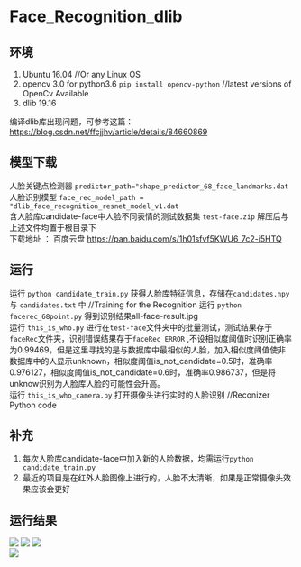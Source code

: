 # Face_Recognition_dlib
## 环境  
1. Ubuntu 16.04 //Or any Linux OS
2. opencv 3.0 for python3.6 `pip install opencv-python`  //latest versions of OpenCv Available
3. dlib 19.16  

编译dlib库出现问题，可参考这篇：https://blog.csdn.net/ffcjjhv/article/details/84660869  

## 模型下载  
人脸关键点检测器 `predictor_path="shape_predictor_68_face_landmarks.dat`  
人脸识别模型 `face_rec_model_path = "dlib_face_recognition_resnet_model_v1.dat`  
含人脸库candidate-face中人脸不同表情的测试数据集 `test-face.zip` 解压后与上述文件均置于根目录下  
下载地址 ： 百度云盘 https://pan.baidu.com/s/1h01sfvf5KWU6_7c2-i5HTQ  
## 运行  
运行 `python candidate_train.py` 获得人脸库特征信息，存储在`candidates.npy` 与 `candidates.txt` 中  //Training for the Recognition
运行 `python facerec_68point.py`  得到识别结果all-face-result.jpg  
运行 `this_is_who.py` 进行在`test-face`文件夹中的批量测试，测试结果存于`faceRec`文件夹，识别错误结果存于`faceRec_ERROR` ,不设相似度阈值时识别正确率为0.99469，但是这里寻找的是与数据库中最相似的人脸，加入相似度阈值使非数据库中的人显示unknown，相似度阈值is_not_candidate=0.5时，准确率0.976127，相似度阈值is_not_candidate=0.6时，准确率0.986737，但是将unknow识别为人脸库人脸的可能性会升高。  
运行 `this_is_who_camera.py`  打开摄像头进行实时的人脸识别   //Reconizer Python code
## 补充    
1. 每次人脸库candidate-face中加入新的人脸数据，均需运行`python candidate_train.py` 
2. 最近的项目是在红外人脸图像上进行的，人脸不太清晰，如果是正常摄像头效果应该会更好
## 运行结果  
![](https://github.com/zj19941113/Face_Recognition_dlib/blob/master/img/faces.JPG) 
![](https://github.com/zj19941113/Face_Recognition_dlib/blob/master/img/result2.png) 
![](https://github.com/zj19941113/Face_Recognition_dlib/blob/master/Animation.gif)   
![](https://github.com/zj19941113/Face_Recognition_dlib/blob/master/screenShots/screenshot_4_2018-12-13-17-19-42.jpg) 

